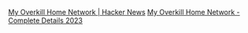 
[My Overkill Home Network | Hacker News](https://news.ycombinator.com/item?id=37081789)
[My Overkill Home Network - Complete Details 2023](https://blog.networkprofile.org/my-home-network-complete-details-2023/)
